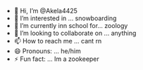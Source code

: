 - 👋 Hi, I’m @Akela4425
- 👀 I’m interested in ... snowboarding
- 🌱 I’m currently inn school for... zoology
- 💞️ I’m looking to collaborate on ... anything
- 📫 How to reach me ... cant rn
- 😄 Pronouns: ... he/him
- ⚡ Fun fact: ... Im a zookeeper

<!---
Akela4425/Akela4425 is a ✨ special ✨ repository because its `README.md` (this file) appears on your GitHub profile.
You can click the Preview link to take a look at your changes.
--->
